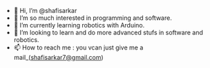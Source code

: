 - 👋 Hi, I’m @shafisarkar
- 👀 I’m so much interested in programming and software.
- 🌱 I’m currently learning robotics with Arduino.
- 💞️ I’m looking to learn and do more advanced stufs in software and robotics.
- 📫 How to reach me : you vcan just give me a mail_(shafisarkar7@gmail.com)

<!---
shafisarkar/shafisarkar is a ✨ special ✨ repository because its `README.md` (this file) appears on your GitHub profile.
You can click the Preview link to take a look at your changes.
--->
